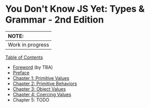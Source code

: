 # You Don't Know JS Yet: Types & Grammar - 2nd Edition

| NOTE: |
| :--- |
| Work in progress |

[Table of Contents](types-grammar/toc.md)

* [Foreword](You-Dont-Know-JS-2nd-ed/types-grammar/foreword.md) (by TBA)
* [Preface](../preface.md)
* [Chapter 1: Primitive Values](You-Dont-Know-JS-2nd-ed/types-grammar/ch1.md)
* [Chapter 2: Primitive Behaviors](ch2.md)
* [Chapter 3: Object Values](ch3.md)
* [Chapter 4: Coercing Values](ch4.md)
* Chapter 5: TODO
